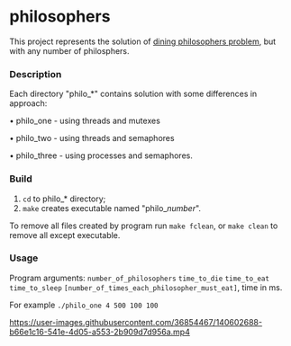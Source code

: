# philosophers

This project represents the solution of [dining philosophers problem](https://en.wikipedia.org/wiki/Dining_philosophers_problem), but with any number of philosphers.

### Description

Each directory "philo_*" contains solution with some differences in approach:

 • philo_one - using threads and mutexes
 
 • philo_two - using threads and semaphores
 
 • philo_three - using processes and semaphores.
 
### Build

  1) `cd` to philo_* directory;
  2) `make` creates executable named "philo_*number*".
 
 To remove all files created by program run `make fclean`, or `make clean` to remove all except executable.
 
### Usage

 Program arguments:
  `number_of_philosophers` `time_to_die` `time_to_eat` `time_to_sleep` `[number_of_times_each_philosopher_must_eat]`, time in ms.
 
 For example `./philo_one 4 500 100 100`



https://user-images.githubusercontent.com/36854467/140602688-b66e1c16-541e-4d05-a553-2b909d7d956a.mp4

